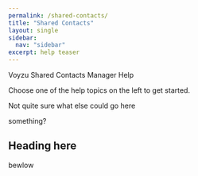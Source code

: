 ```yaml
---
permalink: /shared-contacts/
title: "Shared Contacts"
layout: single
sidebar:
  nav: "sidebar"
excerpt: help teaser
---
```

Voyzu Shared Contacts Manager Help

Choose one of the help topics on the left to get started.

Not quite sure what else could go here

something?

## Heading here

bewlow
